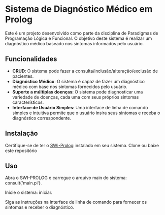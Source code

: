 # Sistema de Diagnóstico Médico em Prolog

Este é um projeto desenvolvido como parte da disciplina de Paradigmas de Programação Lógica e Funcional. O objetivo deste sistema é realizar um diagnóstico médico baseado nos sintomas informados pelo usuário.

## Funcionalidades

- **CRUD**: O sistema pode fazer a consulta/inclusão/alteração/exclusão de pacientes.
- **Diagnóstico Médico**: O sistema é capaz de fazer um diagnóstico médico com base nos sintomas fornecidos pelo usuário.
- **Suporte a múltiplas doenças**: O sistema pode diagnosticar uma variedade de doenças, cada uma com seus próprios sintomas característicos.
- **Interface de Usuário Simples**: Uma interface de linha de comando simples e intuitiva permite que o usuário insira seus sintomas e receba o diagnóstico correspondente.

## Instalação

Certifique-se de ter o [SWI-Prolog](https://www.swi-prolog.org/) instalado em seu sistema.
Clone ou baixe este repositório 

## Uso
Abra o SWI-PROLOG e carregue o arquivo main do sistema: consult('main.pl').

Inicie o sistema: iniciar.

Siga as instruções na interface de linha de comando para fornecer os sintomas e receber o diagnóstico.
